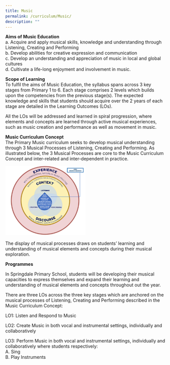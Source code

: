 ```yaml
---
title: Music
permalink: /curriculum/Music/
description: ""
---
```

**Aims of Music Education**  
a. Acquire and apply musical skills, knowledge and understanding through Listening, Creating and Performing  
b. Develop abilities for creative expression and communication  
c. Develop an understanding and appreciation of music in local and global cultures  
d. Cultivate a life-long enjoyment and involvement in music.



**Scope of Learning**  
To fulfil the aims of Music Education, the syllabus spans across 3 key stages from Primary 1 to 6. Each stage comprises 2 levels which builds upon the competencies from the previous stage(s). The expected knowledge and skills that students should acquire over the 2 years of each stage are detailed in the Learning Outcomes (LOs). 

All the LOs will be addressed and learned in spiral progression, where elements and concepts are learned through active musical experiences, such as music creation and performance as well as movement in music. 

**Music Curriculum Concept**  
The Primary Music curriculum seeks to develop musical understanding through 3 Musical Processes of Listening, Creating and Performing.  As illustrated below, the 3 Musical Processes are core to the Music Curriculum Concept and inter-related and inter-dependent in practice.

<img src="/images/Music%20cirriculum.png" alt="HTML tutorial" style="width:50%;height:50%px;"> 

The display of musical processes draws on students’ learning and understanding of musical elements and concepts during their musical exploration.

**Programmes**

In Springdale Primary School, students will be developing their musical capacities to express themselves and expand their learning and understanding of musical elements and concepts throughout out the year.  

There are three LOs across the three key stages which are anchored on the musical processes 
of Listening, Creating and Performing described in the Music Curriculum Concept:

LO1: Listen and Respond to Music

LO2: Create Music in both vocal and instrumental settings, individually and collaboratively

LO3: Perform Music in both vocal and instrumental settings, individually and collaboratively where students respectively:   
A.	Sing  
B.	Play Instruments